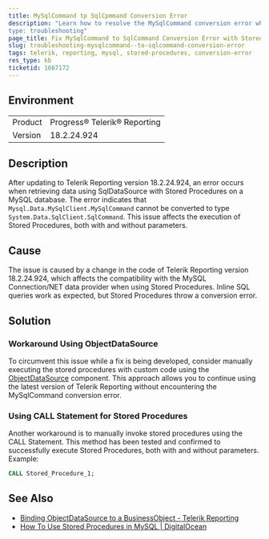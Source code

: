 ```yaml
---
title: MySqlCommand tp SqlCpmmand Conversion Error
description: "Learn how to resolve the MySqlCommand conversion error when using Stored Procedures with a MySQL database in Telerik Reporting.
type: troubleshooting"
page_title: Fix MySqlCommand to SqlCommand Conversion Error with Stored Procedures
slug: troubleshooting-mysqlcommand--to-sqlcommand-conversion-error
tags: telerik, reporting, mysql, stored-procedures, conversion-error
res_type: kb
ticketid: 1667172
---
```


## Environment

<table>
<tbody>
<tr>
<td>Product</td>
<td>Progress® Telerik® Reporting</td>
</tr>
<tr>
<td>Version</td>
<td>18.2.24.924</td>
</tr>
</table>

## Description

After updating to Telerik Reporting version 18.2.24.924, an error occurs when retrieving data using SqlDataSource with Stored Procedures on a MySQL database. The error indicates that `Mysql.Data.MySqlClient.MySqlCommand` cannot be converted to type `System.Data.SqlClient.SqlCommand`. This issue affects the execution of Stored Procedures, both with and without parameters.

## Cause

The issue is caused by a change in the code of Telerik Reporting version 18.2.24.924, which affects the compatibility with the MySQL Connection/NET data provider when using Stored Procedures. Inline SQL queries work as expected, but Stored Procedures throw a conversion error.

## Solution

### Workaround Using ObjectDataSource

To circumvent this issue while a fix is being developed, consider manually executing the stored procedures with custom code using the [ObjectDataSource](https://docs.telerik.com/reporting/designing-reports/connecting-to-data/data-source-components/objectdatasource-component/bind-to-a-businessobject) component. This approach allows you to continue using the latest version of Telerik Reporting without encountering the MySqlCommand conversion error.

### Using CALL Statement for Stored Procedures

Another workaround is to manually invoke stored procedures using the CALL Statement. This method has been tested and confirmed to successfully execute Stored Procedures, both with and without parameters. Example:

```sql
CALL Stored_Procedure_1;
```

## See Also

- [Binding ObjectDataSource to a BusinessObject - Telerik Reporting](https://docs.telerik.com/reporting/designing-reports/connecting-to-data/data-source-components/objectdatasource-component/bind-to-a-businessobject)
- [How To Use Stored Procedures in MySQL | DigitalOcean](https://www.digitalocean.com/community/tutorials/how-to-use-stored-procedures-in-mysql#creating-a-stored-procedure-with-an-input-parameter)
